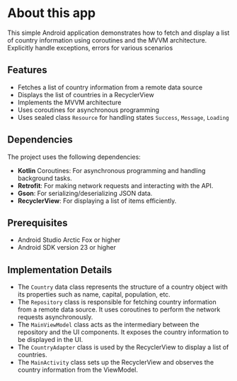 # About this app
This simple Android application demonstrates how to fetch and display a list of country information using coroutines and the MVVM architecture.
Explicitly handle exceptions, errors for various scenarios

## Features
- Fetches a list of country information from a remote data source
- Displays the list of countries in a RecyclerView
- Implements the MVVM architecture
- Uses coroutines for asynchronous programming
- Uses sealed class `Resource` for handling states `Success`, `Message`, `Loading`

## Dependencies
The project uses the following dependencies:

- **Kotlin** Coroutines: For asynchronous programming and handling background tasks.
- **Retrofit**: For making network requests and interacting with the API.
- **Gson**: For serializing/deserializing JSON data.
- **RecyclerView**: For displaying a list of items efficiently.

## Prerequisites
- Android Studio Arctic Fox or higher
- Android SDK version 23 or higher

## Implementation Details
- The `Country` data class represents the structure of a country object with its properties such as name, capital, population, etc.
- The `Repository` class is responsible for fetching country information from a remote data source. It uses coroutines to perform the network requests asynchronously.
- The `MainViewModel` class acts as the intermediary between the repository and the UI components. It exposes the country information to be displayed in the UI.
- The `CountryAdapter` class is used by the RecyclerView to display a list of countries.
- The `MainActivity` class sets up the RecyclerView and observes the country information from the ViewModel.

